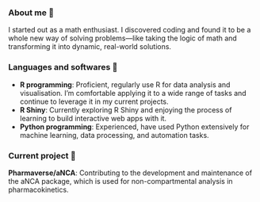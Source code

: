 ### About me 🧿

I started out as a math enthusiast. I discovered coding and found it to be a whole new way of solving problems—like taking the logic of math and transforming it into dynamic, real-world solutions.

### Languages and softwares 🐍

- **R programming**: Proficient, regularly use R for data analysis and visualisation. I’m comfortable applying it to a wide range of tasks and continue to leverage it in my current projects.
- **R Shiny**: Currently exploring R Shiny and enjoying the process of learning to build interactive web apps with it.
- **Python programming**: Experienced, have used Python extensively for machine learning, data processing, and automation tasks.

### Current project 🧵

**Pharmaverse/aNCA**: Contributing to the development and maintenance of the aNCA package, which is used for non-compartmental analysis in pharmacokinetics.

<!--
**lucyaspridis/lucyaspridis** is a ✨ _special_ ✨ repository because its `README.md` (this file) appears on your GitHub profile.

Here are some ideas to get you started:

- 🔭 I’m currently working on ...
- 🌱 I’m currently learning ...
- 👯 I’m looking to collaborate on ...
- 🤔 I’m looking for help with ...
- 💬 Ask me about ...
- 📫 How to reach me: ...
- 😄 Pronouns: ...
- ⚡ Fun fact: ...
-->


